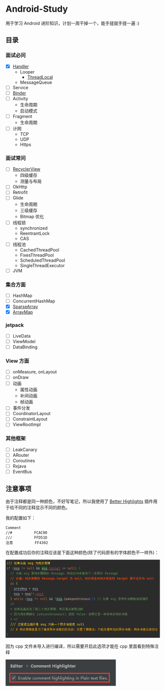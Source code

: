 # Android-Study
用于学习 Android 进阶知识，计划一周干掉一个，能手搓就手搓一遍 :)

## 目录
### 面试必问
- [x] [Handler](Handler)
  - Looper
    - [ThreadLocal](ThreadLocal)
  - MessageQueue
- [ ] Service
- [ ] [Binder](Binder) 
- [ ] Activity
  - 生命周期
  - 启动模式
- [ ] Fragment
  - 生命周期
- [ ] 计网
  - TCP
  - UDP
  - Https

### 面试常问
- [ ] [RecyclerView](RecyclerView)
  - 四级缓存
  - 测量与布局
- [ ] OkHttp
- [ ] Retrofit
- [ ] Glide
  - 生命周期
  - 三级缓存
  - Bitmap 优化
- [ ] 线程锁
  - synchronized
  - ReentrantLock
  - CAS
- [ ] 线程池
  - CachedThreadPool
  - FixesThreadPool
  - ScheduledThreadPool
  - SingleThreadExecutor
- [ ] JVM

### 集合方面
- [ ] HashMap
- [ ] ConcurrentHashMap
- [x] [SparseArray](SparseArray)
- [x] [ArrayMap](ArrayMap)

### jetpack
- [ ] LiveData
- [ ] ViewModel
- [ ] DataBinding

### View 方面
- [ ] onMeasure, onLayout
- [ ] onDraw
- [ ] 动画
  - 属性动画
  - 补间动画
  - 帧动画
- [ ] 事件分发
- [ ] CoordinatorLayout
- [ ] ConstraintLayout
- [ ] ViewRootImpl

### 其他框架
- [ ] LeakCanary
- [ ] ARouter
- [ ] Coroutines
- [ ] Rxjava
- [ ] EventBus

## 注意事项
由于注释都是同一种颜色，不好写笔记，所以我使用了 [Better Highlights](https://plugins.jetbrains.com/plugin/12895-better-highlights) 插件用于给不同的注释显示不同的颜色。

我的配置如下：
```
Comment
//#          FCAC00
///          FFD51D
注意          FF4302
```
在配置成功后你的注释应该是下面这种颜色(除了代码原有的字体颜色不一样外)：

<img src="doce/img/img_annotation_color.png" width="600" />

因为 cpp 文件未导入进行编译，所以需要开启此选项才能在 cpp 里面看到特殊注释

<img src="doce/img/img_annotation_color_cpp.png" width="360" />
